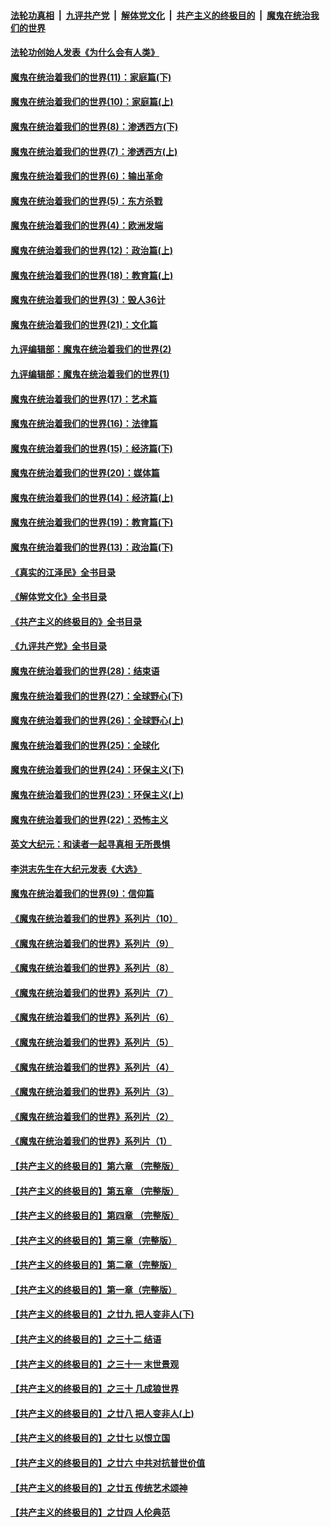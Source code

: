 ####  [法轮功真相](../../../../basic/blob/master/README.md?t=03191211) &nbsp;|&nbsp; [九评共产党](../../../../9ping.md/blob/master/README.md?t=03191211) &nbsp;|&nbsp; [解体党文化](../../../../jtdwh.md/blob/master/README.md?t=03191211)  &nbsp;|&nbsp; [共产主义的终极目的](../../../../gczydzjmd.md/blob/master/README.md?t=03191211) &nbsp;|&nbsp; [魔鬼在统治我们的世界](../../../../mgztzwmdsj.md/blob/master/README.md?t=03191211) 

#### [法轮功创始人发表《为什么会有人类》](../pages/nsc422/n13912117.md?t=03191211) 

#### [魔鬼在统治着我们的世界(11)：家庭篇(下)](../pages/nsc422/n10440961.md?t=03191211) 

#### [魔鬼在统治着我们的世界(10)：家庭篇(上)](../pages/nsc422/n10435448.md?t=03191211) 

#### [魔鬼在统治着我们的世界(8)：渗透西方(下)](../pages/nsc422/n10429603.md?t=03191211) 

#### [魔鬼在统治着我们的世界(7)：渗透西方(上)](../pages/nsc422/n10426013.md?t=03191211) 

#### [魔鬼在统治着我们的世界(6)：输出革命](../pages/nsc422/n10421536.md?t=03191211) 

#### [魔鬼在统治着我们的世界(5)：东方杀戮](../pages/nsc422/n10417707.md?t=03191211) 

#### [魔鬼在统治着我们的世界(4)：欧洲发端](../pages/nsc422/n10414890.md?t=03191211) 

#### [魔鬼在统治着我们的世界(12)：政治篇(上)](../pages/nsc422/n10444576.md?t=03191211) 

#### [魔鬼在统治着我们的世界(18)：教育篇(上)](../pages/nsc422/n10526970.md?t=03191211) 

#### [魔鬼在统治着我们的世界(3)：毁人36计](../pages/nsc422/n10411583.md?t=03191211) 

#### [魔鬼在统治着我们的世界(21)：文化篇](../pages/nsc422/n10597706.md?t=03191211) 

#### [九评编辑部：魔鬼在统治着我们的世界(2)](../pages/nsc422/n10410036.md?t=03191211) 

#### [九评编辑部：魔鬼在统治着我们的世界(1)](../pages/nsc422/n10406825.md?t=03191211) 

#### [魔鬼在统治着我们的世界(17)：艺术篇](../pages/nsc422/n10499093.md?t=03191211) 

#### [魔鬼在统治着我们的世界(16)：法律篇](../pages/nsc422/n10485969.md?t=03191211) 

#### [魔鬼在统治着我们的世界(15)：经济篇(下)](../pages/nsc422/n10469975.md?t=03191211) 

#### [魔鬼在统治着我们的世界(20)：媒体篇](../pages/nsc422/n10586579.md?t=03191211) 

#### [魔鬼在统治着我们的世界(14)：经济篇(上)](../pages/nsc422/n10457370.md?t=03191211) 

#### [魔鬼在统治着我们的世界(19)：教育篇(下)](../pages/nsc422/n10564808.md?t=03191211) 

#### [魔鬼在统治着我们的世界(13)：政治篇(下)](../pages/nsc422/n10448270.md?t=03191211) 

#### [《真实的江泽民》全书目录](../pages/nsc422/n13721399.md?t=03191211) 

#### [《解体党文化》全书目录](../pages/nsc422/n13721157.md?t=03191211) 

#### [《共产主义的终极目的》全书目录](../pages/nsc422/n13721048.md?t=03191211) 

#### [《九评共产党》全书目录](../pages/nsc422/n13708085.md?t=03191211) 

#### [魔鬼在统治着我们的世界(28)：结束语](../pages/nsc422/n10936246.md?t=03191211) 

#### [魔鬼在统治着我们的世界(27)：全球野心(下)](../pages/nsc422/n10928319.md?t=03191211) 

#### [魔鬼在统治着我们的世界(26)：全球野心(上)](../pages/nsc422/n10900318.md?t=03191211) 

#### [魔鬼在统治着我们的世界(25)：全球化](../pages/nsc422/n10788205.md?t=03191211) 

#### [魔鬼在统治着我们的世界(24)：环保主义(下)](../pages/nsc422/n10695307.md?t=03191211) 

#### [魔鬼在统治着我们的世界(23)：环保主义(上)](../pages/nsc422/n10688613.md?t=03191211) 

#### [魔鬼在统治着我们的世界(22)：恐怖主义](../pages/nsc422/n10614727.md?t=03191211) 

#### [英文大纪元：和读者一起寻真相 无所畏惧](../pages/nsc422/n12542027.md?t=03191211) 

#### [李洪志先生在大纪元发表《大选》](../pages/nsc422/n12534746.md?t=03191211) 

#### [魔鬼在统治着我们的世界(9)：信仰篇](../pages/nsc422/n10432159.md?t=03191211) 

#### [《魔鬼在统治着我们的世界》系列片（10）](../pages/nsc422/n12292670.md?t=03191211) 

#### [《魔鬼在统治着我们的世界》系列片（9）](../pages/nsc422/n12290859.md?t=03191211) 

#### [《魔鬼在统治着我们的世界》系列片（8）](../pages/nsc422/n12287445.md?t=03191211) 

#### [《魔鬼在统治着我们的世界》系列片（7）](../pages/nsc422/n12283425.md?t=03191211) 

#### [《魔鬼在统治着我们的世界》系列片（6）](../pages/nsc422/n12282314.md?t=03191211) 

#### [《魔鬼在统治着我们的世界》系列片（5）](../pages/nsc422/n12281419.md?t=03191211) 

#### [《魔鬼在统治着我们的世界》系列片（4）](../pages/nsc422/n12274024.md?t=03191211) 

#### [《魔鬼在统治着我们的世界》系列片（3）](../pages/nsc422/n12271322.md?t=03191211) 

#### [《魔鬼在统治着我们的世界》系列片（2）](../pages/nsc422/n12269049.md?t=03191211) 

#### [《魔鬼在统治着我们的世界》系列片（1）](../pages/nsc422/n12267575.md?t=03191211) 

#### [【共产主义的终极目的】第六章 （完整版）](../pages/nsc422/n11428913.md?t=03191211) 

#### [【共产主义的终极目的】第五章 （完整版）](../pages/nsc422/n11428912.md?t=03191211) 

#### [【共产主义的终极目的】第四章 （完整版）](../pages/nsc422/n11428907.md?t=03191211) 

#### [【共产主义的终极目的】第三章（完整版）](../pages/nsc422/n11428848.md?t=03191211) 

#### [【共产主义的终极目的】第二章（完整版）](../pages/nsc422/n11428831.md?t=03191211) 

#### [【共产主义的终极目的】第一章（完整版）](../pages/nsc422/n11417651.md?t=03191211) 

#### [【共产主义的终极目的】之廿九 把人变非人(下)](../pages/nsc422/n11344140.md?t=03191211) 

#### [【共产主义的终极目的】之三十二 结语](../pages/nsc422/n11360535.md?t=03191211) 

#### [【共产主义的终极目的】之三十一 末世景观](../pages/nsc422/n11351129.md?t=03191211) 

#### [【共产主义的终极目的】之三十 几成狼世界](../pages/nsc422/n11348280.md?t=03191211) 

#### [【共产主义的终极目的】之廿八 把人变非人(上)](../pages/nsc422/n11340492.md?t=03191211) 

#### [【共产主义的终极目的】之廿七 以恨立国](../pages/nsc422/n11336944.md?t=03191211) 

#### [【共产主义的终极目的】之廿六 中共对抗普世价值](../pages/nsc422/n11324785.md?t=03191211) 

#### [【共产主义的终极目的】之廿五 传统艺术颂神](../pages/nsc422/n11296396.md?t=03191211) 

#### [【共产主义的终极目的】之廿四 人伦典范](../pages/nsc422/n11296397.md?t=03191211) 

